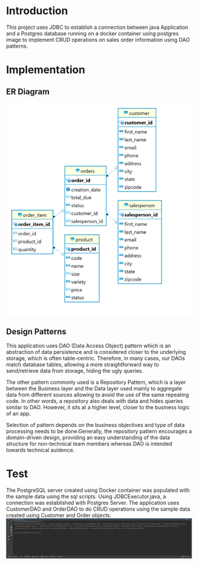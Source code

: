# Introduction
This project uses JDBC to establish a connection between java Application and a Postgres database running on a docker container using postgres image to implement CRUD operations on sales order information using DAO patterns.


# Implementation
## ER Diagram
![ER diagram](./assets/erDiagram.PNG)
## Design Patterns
This application uses DAO (Data Access Object) pattern which is an abstraction of data persistence and is considered closer to the underlying storage, which is often table-centric.
Therefore, in many cases, our DAOs match database tables, allowing a more straightforward way to send/retrieve data from storage, hiding the ugly queries.

The other pattern commonly used is a Repository Pattern, which is a layer between the Business layer and the Data layer used mainly to aggregate data from different
sources allowing to avoid the use of the same repeating code. In other words, a repository also deals with data and hides queries similar to DAO. However, it sits at a higher level, closer to the business logic of an app.

Selection of pattern depends on the business objectives and type of data processing needs to be done.Generally, the repository pattern encourages a domain-driven design, providing an easy understanding of the data structure for non-technical team members whereas DAO is intended towards technical auidence.

# Test
The PostgreSQL server created using Docker container was populated with the sample data using the sql scripts.
Using JDBCExecutor.java, a connection was established with Postgres Server. The application uses CustomerDAO and OrderDAO to do CRUD operations using the sample data created using Customer and Order objects.
![Output](./assets/test_output.PNG)
